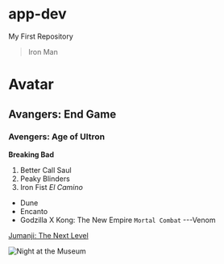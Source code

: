 # app-dev
My First Repository
> Iron Man
# Avatar
## Avangers: End Game
### Avengers: Age of Ultron
**Breaking Bad**
1. Better Call Saul
2. Peaky Blinders
3. Iron Fist
*El Camino*
- Dune
- Encanto
- Godzilla X Kong: The New Empire
`Mortal Combat`
---Venom





[Jumanji: The Next Level](https://www.imdb.com/title/tt7975244/)





![Night at the Museum](https://github.com/hevabifan/app-dev/assets/169523108/eb085651-9178-40f9-bf10-35707acb0518)
